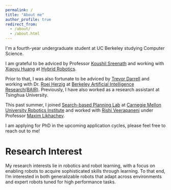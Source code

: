 ```yaml
---
permalink: /
title: "About me"
author_profile: true
redirect_from: 
  - /about/
  - /about.html
---
```


I'm a fourth-year undergraduate student at UC Berkeley studying Computer Science.

I am grateful to be adviced by Professor [Koushil Sreenath](https://hybrid-robotics.berkeley.edu/koushil/) and working with [Xiaoyu Huang](https://scholar.google.com/citations?user=G-x_szsAAAAJ&hl=en) at [Hybrid Robotics](https://hybrid-robotics.berkeley.edu/index.html).

Prior to that, I was also fortunate to be adviced by [Trevor Darrell](https://people.eecs.berkeley.edu/~trevor/) and working with Dr. [Roei Herzig](https://roeiherz.github.io/) at [Berkeley Artificial Intelligence Research(BAIR)](https://bair.berkeley.edu/). Previously, I have also worked as a research assistant at Tsinghua University.

This past summer, I joined [Search-based Planning Lab](https://www.ri.cmu.edu/robotics-groups/search-based-planning-laboratory/) at [Carnegie Mellon University Robotics Institute](https://www.ri.cmu.edu/) and worked with [Rishi Veerapaneni](https://rishi-v.github.io/) under Professor [Maxim Likhachev](https://www.cs.cmu.edu/~maxim/).

I am applying for PhD in the upcoming application cycles, please feel free to reach out to me!

Research Interest
======
My research interests lie in robotics and robot learning, with a focus on enabling robots to acquire sophisticated skills through learning. To that end, I’m interested in both generalizable robots that adapt across environments and expert robots tuned for high performance tasks.




